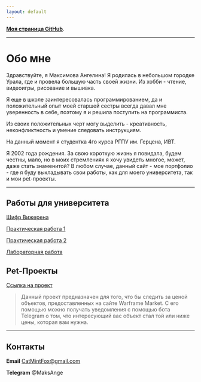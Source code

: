 ```yaml
---
layout: default
---
```


**[Моя страница GitHub](https://github.com/MintAnge)**.

* * *

# Обо мне

Здравствуйте, я Максимова Ангелина! 
Я родилась в небольшом городке Урала, где и провела большую часть своей жизни. Из хобби - чтение, видеоигры, рисование и вышивка.

Я еще в школе заинтересовалась программированием, да и положительный опыт моей старшей сестры всегда давал мне уверенность в себе, поэтому я и решила поступить на программиста.

Из своих положительных черт могу выделить - креативность, неконфликтность и умение следовать инструкциям. 

На данный момент я студентка 4го курса РГПУ им. Герцена, ИВТ.

Я 2002 года рождения. За свою короткую жизнь я повидала, будем честны, мало, но в моих стремлениях я хочу увидеть многое, может, даже стать знаменитой?
В любом случае, данный сайт - мое портфолио - где я буду выкладывать свои работы, как для моего университета, так и мои pet-проекты.

* * *

## Работы для университета

[Шифр Вижерена](https://github.com/MintAnge/-------)

[Практическая работа 1](https://github.com/MintAnge/-1-)
 
[Практическая работа 2](https://github.com/MintAnge/Practice-2)

[Лабораторная работа](https://github.com/MintAnge/Web_lab_String)



## Pet-Проекты

[Ссылка на проект](https://github.com/MintAnge/warframe-market-helper) 
>
> Данный проект предназначен для того, что бы следить за ценой объектов, предоставленных на сайте Warframe Market.
> С его помощью можно получать уведомления с помощью бота Telegram о том, что интересующий вас объект стал той или ниже цены, которая вам нужна.
>

* * *

## Контакты

**Email** CatMintFox@gmail.com

**Telegram** @MaksAnge
